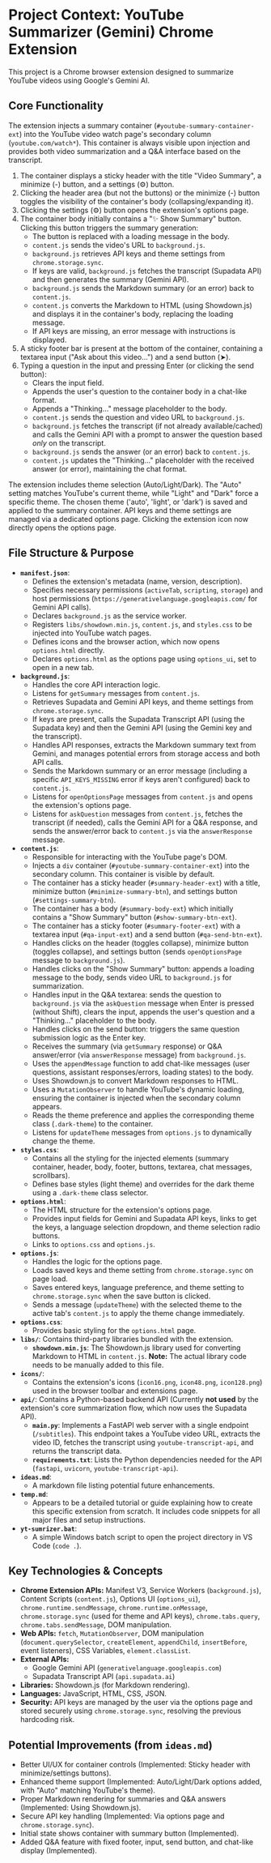 # Project Context: YouTube Summarizer (Gemini) Chrome Extension

This project is a Chrome browser extension designed to summarize YouTube videos using Google's Gemini AI.

## Core Functionality

The extension injects a summary container (`#youtube-summary-container-ext`) into the YouTube video watch page's secondary column (`youtube.com/watch*`). This container is always visible upon injection and provides both video summarization and a Q&A interface based on the transcript.

1.  The container displays a sticky header with the title "Video Summary", a minimize (-) button, and a settings (⚙️) button.
2.  Clicking the header area (but not the buttons) or the minimize (-) button toggles the visibility of the container's body (collapsing/expanding it).
3.  Clicking the settings (⚙️) button opens the extension's options page.
4.  The container body initially contains a "✨ Show Summary" button. Clicking this button triggers the summary generation:
    *   The button is replaced with a loading message in the body.
    *   `content.js` sends the video's URL to `background.js`.
    *   `background.js` retrieves API keys and theme settings from `chrome.storage.sync`.
    *   If keys are valid, `background.js` fetches the transcript (Supadata API) and then generates the summary (Gemini API).
    *   `background.js` sends the Markdown summary (or an error) back to `content.js`.
    *   `content.js` converts the Markdown to HTML (using Showdown.js) and displays it in the container's body, replacing the loading message.
    *   If API keys are missing, an error message with instructions is displayed.
5.  A sticky footer bar is present at the bottom of the container, containing a textarea input ("Ask about this video...") and a send button (➤).
6.  Typing a question in the input and pressing Enter (or clicking the send button):
    *   Clears the input field.
    *   Appends the user's question to the container body in a chat-like format.
    *   Appends a "Thinking..." message placeholder to the body.
    *   `content.js` sends the question and video URL to `background.js`.
    *   `background.js` fetches the transcript (if not already available/cached) and calls the Gemini API with a prompt to answer the question based *only* on the transcript.
    *   `background.js` sends the answer (or an error) back to `content.js`.
    *   `content.js` updates the "Thinking..." placeholder with the received answer (or error), maintaining the chat format.

The extension includes theme selection (Auto/Light/Dark). The "Auto" setting matches YouTube's current theme, while "Light" and "Dark" force a specific theme. The chosen theme ('auto', 'light', or 'dark') is saved and applied to the summary container. API keys and theme settings are managed via a dedicated options page. Clicking the extension icon now directly opens the options page.

## File Structure & Purpose

*   **`manifest.json`**:
    *   Defines the extension's metadata (name, version, description).
    *   Specifies necessary permissions (`activeTab`, `scripting`, `storage`) and host permissions (`https://generativelanguage.googleapis.com/` for Gemini API calls).
    *   Declares `background.js` as the service worker.
    *   Registers `libs/showdown.min.js`, `content.js`, and `styles.css` to be injected into YouTube watch pages.
    *   Defines icons and the browser action, which now opens `options.html` directly.
    *   Declares `options.html` as the options page using `options_ui`, set to open in a new tab.
*   **`background.js`**:
    *   Handles the core API interaction logic.
    *   Listens for `getSummary` messages from `content.js`.
    *   Retrieves Supadata and Gemini API keys, and theme settings from `chrome.storage.sync`.
    *   If keys are present, calls the Supadata Transcript API (using the Supadata key) and then the Gemini API (using the Gemini key and the transcript).
    *   Handles API responses, extracts the Markdown summary text from Gemini, and manages potential errors from storage access and both API calls.
    *   Sends the Markdown summary or an error message (including a specific `API_KEYS_MISSING` error if keys aren't configured) back to `content.js`.
    *   Listens for `openOptionsPage` messages from `content.js` and opens the extension's options page.
    *   Listens for `askQuestion` messages from `content.js`, fetches the transcript (if needed), calls the Gemini API for a Q&A response, and sends the answer/error back to `content.js` via the `answerResponse` message.
*   **`content.js`**:
    *   Responsible for interacting with the YouTube page's DOM.
    *   Injects a `div` container (`#youtube-summary-container-ext`) into the secondary column. This container is visible by default.
    *   The container has a sticky header (`#summary-header-ext`) with a title, minimize button (`#minimize-summary-btn`), and settings button (`#settings-summary-btn`).
    *   The container has a body (`#summary-body-ext`) which initially contains a "Show Summary" button (`#show-summary-btn-ext`).
    *   The container has a sticky footer (`#summary-footer-ext`) with a textarea input (`#qa-input-ext`) and a send button (`#qa-send-btn-ext`).
    *   Handles clicks on the header (toggles collapse), minimize button (toggles collapse), and settings button (sends `openOptionsPage` message to `background.js`).
    *   Handles clicks on the "Show Summary" button: appends a loading message to the body, sends video URL to `background.js` for summarization.
    *   Handles input in the Q&A textarea: sends the question to `background.js` via the `askQuestion` message when Enter is pressed (without Shift), clears the input, appends the user's question and a "Thinking..." placeholder to the body.
    *   Handles clicks on the send button: triggers the same question submission logic as the Enter key.
    *   Receives the summary (via `getSummary` response) or Q&A answer/error (via `answerResponse` message) from `background.js`.
    *   Uses the `appendMessage` function to add chat-like messages (user questions, assistant responses/errors, loading states) to the body.
    *   Uses Showdown.js to convert Markdown responses to HTML.
    *   Uses a `MutationObserver` to handle YouTube's dynamic loading, ensuring the container is injected when the secondary column appears.
    *   Reads the theme preference and applies the corresponding theme class (`.dark-theme`) to the container.
    *   Listens for `updateTheme` messages from `options.js` to dynamically change the theme.
*   **`styles.css`**:
    *   Contains all the styling for the injected elements (summary container, header, body, footer, buttons, textarea, chat messages, scrollbars).
    *   Defines base styles (light theme) and overrides for the dark theme using a `.dark-theme` class selector.
*   **`options.html`**:
    *   The HTML structure for the extension's options page.
    *   Provides input fields for Gemini and Supadata API keys, links to get the keys, a language selection dropdown, and theme selection radio buttons.
    *   Links to `options.css` and `options.js`.
*   **`options.js`**:
    *   Handles the logic for the options page.
    *   Loads saved keys and theme setting from `chrome.storage.sync` on page load.
    *   Saves entered keys, language preference, and theme setting to `chrome.storage.sync` when the save button is clicked.
    *   Sends a message (`updateTheme`) with the selected theme to the active tab's `content.js` to apply the theme change immediately.
*   **`options.css`**:
    *   Provides basic styling for the `options.html` page.
*   **`libs/`**: Contains third-party libraries bundled with the extension.
    *   **`showdown.min.js`**: The Showdown.js library used for converting Markdown to HTML in `content.js`. **Note:** The actual library code needs to be manually added to this file.
*   **`icons/`**:
    *   Contains the extension's icons (`icon16.png`, `icon48.png`, `icon128.png`) used in the browser toolbar and extensions page.
*   **`api/`**: Contains a Python-based backend API (Currently **not used** by the extension's core summarization flow, which now uses the Supadata API).
    *   **`main.py`**: Implements a FastAPI web server with a single endpoint (`/subtitles`). This endpoint takes a YouTube video URL, extracts the video ID, fetches the transcript using `youtube-transcript-api`, and returns the transcript data.
    *   **`requirements.txt`**: Lists the Python dependencies needed for the API (`fastapi`, `uvicorn`, `youtube-transcript-api`).
*   **`ideas.md`**:
    *   A markdown file listing potential future enhancements.
*   **`temp.md`**:
    *   Appears to be a detailed tutorial or guide explaining how to create this specific extension from scratch. It includes code snippets for all major files and setup instructions.
*   **`yt-sumrizer.bat`**:
    *   A simple Windows batch script to open the project directory in VS Code (`code .`).

## Key Technologies & Concepts

*   **Chrome Extension APIs:** Manifest V3, Service Workers (`background.js`), Content Scripts (`content.js`), Options UI (`options_ui`), `chrome.runtime.sendMessage`, `chrome.runtime.onMessage`, `chrome.storage.sync` (used for theme and API keys), `chrome.tabs.query`, `chrome.tabs.sendMessage`, DOM manipulation.
*   **Web APIs:** `fetch`, `MutationObserver`, DOM manipulation (`document.querySelector`, `createElement`, `appendChild`, `insertBefore`, event listeners), CSS Variables, `element.classList`.
*   **External APIs:**
    *   Google Gemini API (`generativelanguage.googleapis.com`)
    *   Supadata Transcript API (`api.supadata.ai`)
*   **Libraries:** Showdown.js (for Markdown rendering).
*   **Languages:** JavaScript, HTML, CSS, JSON.
*   **Security:** API keys are managed by the user via the options page and stored securely using `chrome.storage.sync`, resolving the previous hardcoding risk.

## Potential Improvements (from `ideas.md`)

*   Better UI/UX for container controls (Implemented: Sticky header with minimize/settings buttons).
*   Enhanced theme support (Implemented: Auto/Light/Dark options added, with "Auto" matching YouTube's theme).
*   Proper Markdown rendering for summaries and Q&A answers (Implemented: Using Showdown.js).
*   Secure API key handling (Implemented: Via options page and `chrome.storage.sync`).
*   Initial state shows container with summary button (Implemented).
*   Added Q&A feature with fixed footer, input, send button, and chat-like display (Implemented).
